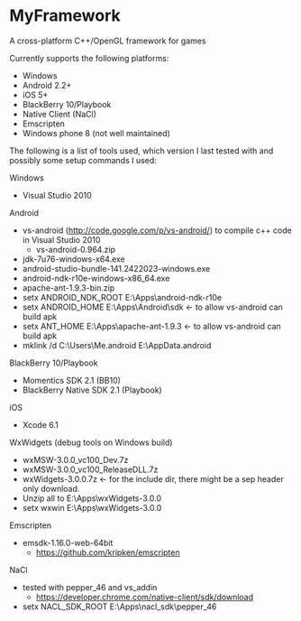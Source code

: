 MyFramework
===========
A cross-platform C++/OpenGL framework for games

Currently supports the following platforms:
- Windows
- Android 2.2+
- iOS 5+
- BlackBerry 10/Playbook
- Native Client (NaCl)
- Emscripten
- Windows phone 8 (not well maintained)

The following is a list of tools used, which version I last tested with and possibly some setup commands I used:

Windows
- Visual Studio 2010
    
Android
- vs-android (http://code.google.com/p/vs-android/) to compile c++ code in Visual Studio 2010
    - vs-android-0.964.zip
- jdk-7u76-windows-x64.exe
- android-studio-bundle-141.2422023-windows.exe
- android-ndk-r10e-windows-x86_64.exe
- apache-ant-1.9.3-bin.zip
- setx ANDROID_NDK_ROOT E:\Apps\android-ndk-r10e
- setx ANDROID_HOME E:\Apps\Android\sdk <- to allow vs-android can build apk
- setx ANT_HOME E:\Apps\apache-ant-1.9.3 <- to allow vs-android can build apk
- mklink /d C:\Users\Me\.android E:\AppData\.android

BlackBerry 10/Playbook
- Momentics SDK 2.1 (BB10)
- BlackBerry Native SDK 2.1 (Playbook)
    
iOS
- Xcode 6.1
    
WxWidgets (debug tools on Windows build)
- wxMSW-3.0.0_vc100_Dev.7z
- wxMSW-3.0.0_vc100_ReleaseDLL.7z
- wxWidgets-3.0.0.7z <- for the include dir, there might be a sep header only download.
- Unzip all to E:\Apps\wxWidgets-3.0.0
- setx wxwin E:\Apps\wxWidgets-3.0.0
    
Emscripten
- emsdk-1.16.0-web-64bit
    - https://github.com/kripken/emscripten
    
NaCl
- tested with pepper_46 and vs_addin
    - https://developer.chrome.com/native-client/sdk/download
- setx NACL_SDK_ROOT E:\Apps\nacl_sdk\pepper_46
